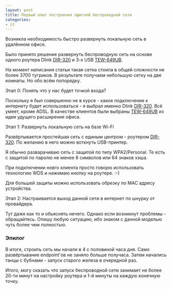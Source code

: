 ```yaml
---
layout: post
title: Первый опыт построения офисной беспроводной сети
categories:
- it
---
```

Возникла необходимость быстро развернуть локальную сеть в удалённом офисе.

Было принято решение развернуть беспроводную сеть на основе одного роутера Dlink <a href="http://market.yandex.ru/model.xml?modelid=2094700&hid=723087&suggest=1">DIR-320</a> и 3-х USB <a href="http://market.yandex.ru/model.xml?modelid=6035013&hid=723087&text=TEW-649UB&srnum=15">TEW-649UB</a>.

На момент написания статьи такая сетка стоила в общей сложности не более 3700 тугриков. В результате получаем небольшую сетку на две комнаты. Но обо всём попорядку.

Этап 0: Понять что у нас будет точкой входа? 

Поскольку я был совершенно не в курсе - какое подключение к интернету будет использоваться - я выбрал именно Dlink <a href="http://market.yandex.ru/model.xml?modelid=2094700&hid=723087&suggest=1">DIR-320</a>. Всё умеет, кроме ADSL. В качестве клиентов были выбраны  <a href="http://market.yandex.ru/model.xml?modelid=6035013&hid=723087&text=TEW-649UB&srnum=15">TEW-649UB</a> из идеи удущего расширения офиса.

Этап 1: Развернуть локальную сеть на базе Wi-Fi

Развёртывается простейшая сеть с единым центром - роутером <a href="http://market.yandex.ru/model.xml?modelid=2094700&hid=723087&suggest=1">DIR-320</a>. По желанию в него можно воткнуть USB-принтер.

Я обычно разварачиваю сеть с защитой по типу WPA2/Personal. Те есть с защитой по паролю не менее 8 символов или 64 знаков хэша.

При подключении новго клиента просто говорю использовать технологию WDS и нажимаю кнопку на роутере. :-)

Для большей защиты можно использовать обрезку по MAC адресу устройства.

Этап 2: Настраивается выход данной сети в интернет по шнурку от провайдера.

Тут даже как то и обьяснять нечего. Однако если возникнут проблемы - обращайтесь. Опишу любую ситуацию, ибо знаком с данной моделью чуть более чем полностью.

### Эпилог

В итоге, строить сеть мы начали в 4 с половиной часа дня. Само развёртывание endpoint'ов не заняло больше получаса. Затем начались танцы с бубнами - запуск старого железа в очередной раз.

Итого, могу сказать что запуск беспроводной сети занимает не более 20-ти минут на настройку роутера и 1-й минуты на каждую конечную точку.